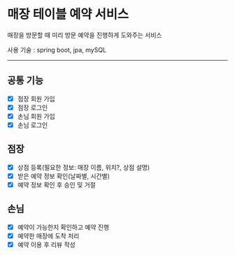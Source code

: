 # 매장 테이블 예약 서비스

매장을 방문할 때 미리 방문 예약을 진행하게 도와주는 서비스

사용 기술 : spring boot, jpa, mySQL

- - -

## 공통 기능

- [x] 점장 회원 가입
- [x] 점장 로그인
- [x] 손님 회원 가입
- [x] 손님 로그인

## 점장

- [x] 상점 등록(필요한 정보: 매장 이름, 위치?, 상점 설명)
- [x] 받은 예약 정보 확인(날짜별, 시간별)
- [x] 예약 정보 확인 후 승인 및 거절

## 손님

- [x] 예약이 가능한지 확인하고 예약 진행
- [x] 예약한 매장에 도착 처리
- [x] 예약 이용 후 리뷰 작성
